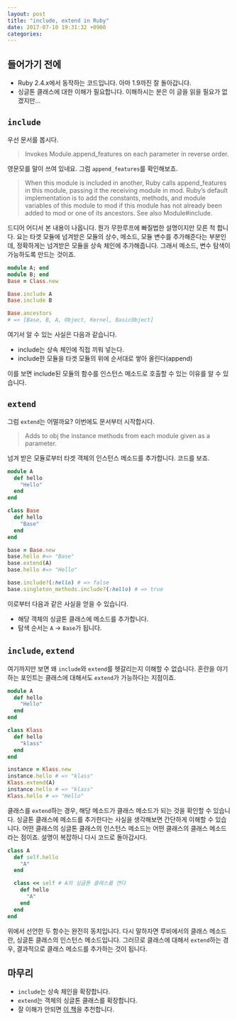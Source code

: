 ```yaml
---
layout: post
title: "include, extend in Ruby"
date: 2017-07-10 19:31:32 +0900
categories:
---
```


## 들어가기 전에

- Ruby 2.4.x에서 동작하는 코드입니다. 아마 1.9까진 잘 돌아갑니다.
- 싱글톤 클래스에 대한 이해가 필요합니다. 이해하시는 분은 이 글을 읽을 필요가 없겠지만...

## `include`

우선 문서를 봅시다.

> Invokes Module.append_features on each parameter in reverse order.

영문모를 말이 쓰여 있네요. 그럼 `append_features`를 확인해보죠.

> When this module is included in another, Ruby calls append_features in this module, passing it the receiving module in mod. Ruby’s default implementation is to add the constants, methods, and module variables of this module to mod if this module has not already been added to mod or one of its ancestors. See also Module#include.

드디어 어디서 본 내용이 나옵니다. 뭔가 무한루프에 빠질법한 설명이지만 모른 척 합니다. 요는 타겟 모듈에 넘겨받은 모듈의 상수, 메소드, 모듈 변수를 추가해준다는 부분인데, 정확하게는 넘겨받은 모듈을 상속 체인에 추가해줍니다. 그래서 메소드, 변수 탐색이 가능하도록 만드는 것이죠.

```ruby
module A; end
module B; end
Base = Class.new

Base.include A
Base.include B

Base.ancestors
# => [Base, B, A, Object, Kernel, BasicObject]
```

여기서 알 수 있는 사실은 다음과 같습니다.

- include는 상속 체인에 직접 끼워 넣는다.
- include한 모듈을 타겟 모듈의 위에 순서대로 쌓아 올린다(append)

이를 보면 include된 모듈의 함수를 인스턴스 메소드로 호출할 수 있는 이유를 알 수 있습니다.

## `extend`

그럼 `extend`는 어떨까요? 이번에도 문서부터 시작합시다.

> Adds to obj the instance methods from each module given as a parameter.

넘겨 받은 모듈로부터 타겟 객체의 인스턴스 메소드를 추가합니다. 코드를 보죠.

```ruby
module A
  def hello
    "Hello"
  end
end

class Base
  def hello
    "Base"
  end
end

base = Base.new
base.hello #=> "Base"
base.extend(A)
base.hello #=> "Hello"

base.include?(:hello) # => false
base.singleton_methods.include?(:hello) # => true
```

이로부터 다음과 같은 사실을 얻을 수 있습니다.

- 해당 객체의 싱글톤 클래스에 메소드를 추가합니다.
- 탐색 순서는 `A` -> `Base`가 됩니다.

## `include`, `extend`

여기까지만 보면 왜 `include`와 `extend`를 헷갈리는지 이해할 수 없습니다. 혼란을 야기하는 포인트는 클래스에 대해서도 `extend`가 가능하다는 지점이죠.

```ruby
module A
  def hello
    "Hello"
  end
end

class Klass
  def hello
    "klass"
  end
end

instance = Klass.new
instance.hello # => "klass"
Klass.extend(A)
instance.hello # => "klass"
Klass.hello # => "Hello"
```

클래스를 `extend`하는 경우, 해당 메소드가 클래스 메소드가 되는 것을 확인할 수 있습니다. 싱글톤 클래스에 메소드를 추가한다는 사실을 생각해보면 간단하게 이해할 수 있습니다. 어떤 클래스의 싱글톤 클래스의 인스턴스 메소드는 어떤 클래스의 클래스 메소드라는 점이죠. 설명이 복잡하니 다시 코드로 돌아갑시다.

```ruby
class A
  def self.hello
    "A"
  end

  class << self # A의 싱글톤 클래스를 연다
    def hello
      "A"
    end
  end
end
```

위에서 선언한 두 함수는 완전히 동치입니다. 다시 말하자면 루비에서의 클래스 메소드란, 싱글톤 클래스의 인스턴스 메소드입니다. 그러므로 클래스에 대해서 `extend`하는 경우, 결과적으로 클래스 메소드를 추가하는 것이 됩니다.

## 마무리

- `include`는 상속 체인을 확장합니다.
- `extend`는 객체의 싱글톤 클래스를 확장합니다.
- 잘 이해가 안되면 [이 책](https://pragprog.com/book/ppmetr2/metaprogramming-ruby)을 추천합니다.
